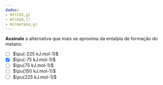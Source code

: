 ```yaml
---
dados:
- Hf(CO2,g)
- Hf(H2O,l)
- Hc(metano,g)
---
```

**Assinale** a alternativa que mais se aproxima da entalpia de formação do metano.

- [ ] $\pu{-225 kJ.mol-1}$
- [x] $\pu{-75 kJ.mol-1}$
- [ ] $\pu{75 kJ.mol-1}$
- [ ] $\pu{150 kJ.mol-1}$
- [ ] $\pu{225 kJ.mol-1}$
